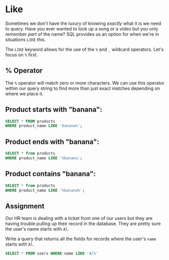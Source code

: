 # Like

Sometimes we don't have the luxury of knowing *exactly* what it is we need to query. Have you ever wanted to look up a song or a video but you only remember *part* of the name? SQL provides us an option for when we're in situations `LIKE` this.

The `LIKE` keyword allows for the use of the `%` and `_` wildcard operators. Let's focus on `%` first.

## % Operator

The `%` operator will match zero or more characters. We can use this operator within our query string to find more than just exact matches depending on where we place it.

## Product starts with "banana":

```SQL
SELECT * FROM products
WHERE product_name LIKE 'banana%';
```

## Product ends with "banana":
 
```SQL
SELECT * from products
WHERE product_name LIKE '%banana';
```

## Product contains "banana":

```SQL
SELECT * from products
WHERE product_name LIKE '%banana%';
```

## Assignment

Our HR team is dealing with a ticket from one of our users but they are having trouble pulling up their record in the database. They are pretty sure the user's name starts with `Al`.

Write a query that returns all the fields for records where the user's `name` starts with `Al`.


```SQL
SELECT * FROM users WHERE name LIKE 'Al%'
```
